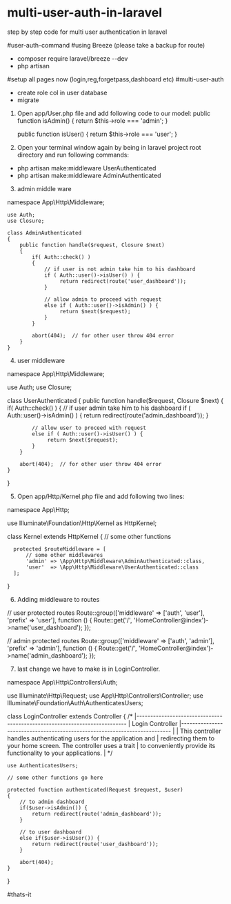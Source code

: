 # multi-user-auth-in-laravel
step by step code for multi user authentication in laravel

#user-auth-command
#using Breeze (please take a backup for route)

- composer require laravel/breeze --dev
- php artisan 

#setup all pages now (login,reg,forgetpass,dashboard etc)
#multi-user-auth

- create role col in user database
- migrate

1. Open app/User.php file and add following code to our model:
  public function isAdmin() {
       return $this->role === 'admin';
    }

    public function isUser() {
       return $this->role === 'user';
    }
    
2. Open your terminal window again by being in laravel project root directory and run following commands:
  - php artisan make:middleware UserAuthenticated
  - php artisan make:middleware AdminAuthenticated
  
3. admin middle ware 

  namespace App\Http\Middleware;

    use Auth;
    use Closure;

    class AdminAuthenticated
    {
        public function handle($request, Closure $next)
        {
            if( Auth::check() )
            {
                // if user is not admin take him to his dashboard
                if ( Auth::user()->isUser() ) {
                     return redirect(route('user_dashboard'));
                }

                // allow admin to proceed with request
                else if ( Auth::user()->isAdmin() ) {
                     return $next($request);
                }
            }

            abort(404);  // for other user throw 404 error
        }
    }

4. user middleware

  namespace App\Http\Middleware;

use Auth;
use Closure;

class UserAuthenticated
{
    public function handle($request, Closure $next)
    {
        if( Auth::check() )
        {
            // if user admin take him to his dashboard
            if ( Auth::user()->isAdmin() ) {
                 return redirect(route('admin_dashboard'));
            }

            // allow user to proceed with request
            else if ( Auth::user()->isUser() ) {
                 return $next($request);
            }
        }

        abort(404);  // for other user throw 404 error
    }
}

5. Open app/Http/Kernel.php file and add following two lines:

  namespace App\Http;

  use Illuminate\Foundation\Http\Kernel as HttpKernel;

  class Kernel extends HttpKernel
  {
      // some other functions

      protected $routeMiddleware = [
          // some other middlewares
          'admin' => \App\Http\Middleware\AdminAuthenticated::class,
          'user'  => \App\Http\Middleware\UserAuthenticated::class
      ];
  }

6. Adding middleware to routes

  // user protected routes
  Route::group(['middleware' => ['auth', 'user'], 'prefix' => 'user'], function () {
      Route::get('/', 'HomeController@index')->name('user_dashboard');
  });

  // admin protected routes
  Route::group(['middleware' => ['auth', 'admin'], 'prefix' => 'admin'], function () {
      Route::get('/', 'HomeController@index')->name('admin_dashboard');
  });

7. last change we have to make is in LoginController.

  namespace App\Http\Controllers\Auth;

use Illuminate\Http\Request;
use App\Http\Controllers\Controller;
use Illuminate\Foundation\Auth\AuthenticatesUsers;

class LoginController extends Controller
{
    /*
    |--------------------------------------------------------------------------
    | Login Controller
    |--------------------------------------------------------------------------
    |
    | This controller handles authenticating users for the application and
    | redirecting them to your home screen. The controller uses a trait
    | to conveniently provide its functionality to your applications.
    |
    */

    use AuthenticatesUsers;

    // some other functions go here

    protected function authenticated(Request $request, $user)
    {
        // to admin dashboard
        if($user->isAdmin()) {
            return redirect(route('admin_dashboard'));
        }

        // to user dashboard
        else if($user->isUser()) {
            return redirect(route('user_dashboard'));
        }

        abort(404);
    }
}

#thats-it
